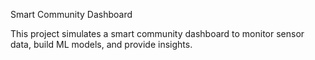 Smart Community Dashboard

This project simulates a smart community dashboard to monitor sensor data, build ML models, and provide insights.
